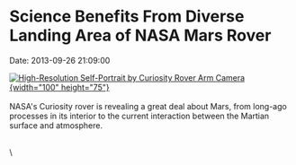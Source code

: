 Science Benefits From Diverse Landing Area of NASA Mars Rover
=============================================================

Date: 2013-09-26 21:09:00

[![High-Resolution Self-Portrait by Curiosity Rover Arm
Camera](http://www.jpl.nasa.gov/images/msl/20130926/pia16239-th.jpg){width="100"
height="75"}](http://www.jpl.nasa.gov/news/news.cfm?release=2013-291&rn=news.xml&rst=3916)\
\
NASA\'s Curiosity rover is revealing a great deal about Mars, from
long-ago processes in its interior to the current interaction between
the Martian surface and atmosphere.

\
\
